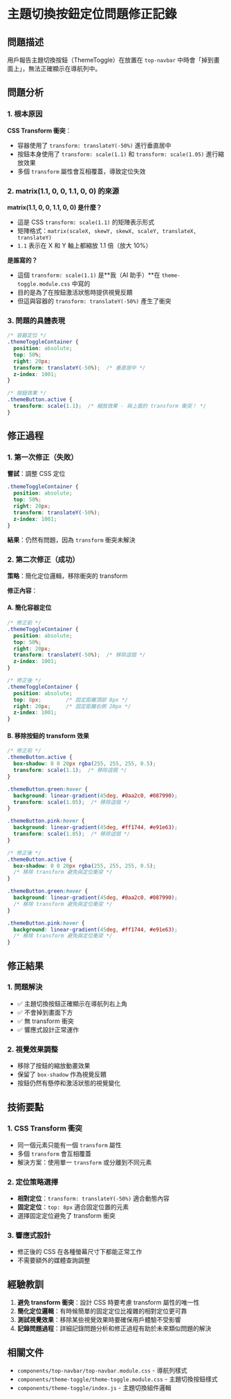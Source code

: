 # 主題切換按鈕定位問題修正記錄

## 問題描述

用戶報告主題切換按鈕（ThemeToggle）在放置在 `top-navbar` 中時會「掉到畫面上」，無法正確顯示在導航列中。

## 問題分析

### 1. 根本原因

**CSS Transform 衝突**：
- 容器使用了 `transform: translateY(-50%)` 進行垂直居中
- 按鈕本身使用了 `transform: scale(1.1)` 和 `transform: scale(1.05)` 進行縮放效果
- 多個 `transform` 屬性會互相覆蓋，導致定位失效

### 2. matrix(1.1, 0, 0, 1.1, 0, 0) 的來源

**matrix(1.1, 0, 0, 1.1, 0, 0) 是什麼？**
- 這是 CSS `transform: scale(1.1)` 的矩陣表示形式
- 矩陣格式：`matrix(scaleX, skewY, skewX, scaleY, translateX, translateY)`
- `1.1` 表示在 X 和 Y 軸上都縮放 1.1 倍（放大 10%）

**是誰寫的？**
- 這個 `transform: scale(1.1)` 是**我（AI 助手）**在 `theme-toggle.module.css` 中寫的
- 目的是為了在按鈕激活狀態時提供視覺反饋
- 但這與容器的 `transform: translateY(-50%)` 產生了衝突

### 3. 問題的具體表現

```css
/* 容器定位 */
.themeToggleContainer {
  position: absolute;
  top: 50%;
  right: 20px;
  transform: translateY(-50%);  /* 垂直居中 */
  z-index: 1001;
}

/* 按鈕效果 */
.themeButton.active {
  transform: scale(1.1);  /* 縮放效果 - 與上面的 transform 衝突！ */
}
```

## 修正過程

### 1. 第一次修正（失敗）

**嘗試**：調整 CSS 定位
```css
.themeToggleContainer {
  position: absolute;
  top: 50%;
  right: 20px;
  transform: translateY(-50%);
  z-index: 1001;
}
```

**結果**：仍然有問題，因為 `transform` 衝突未解決

### 2. 第二次修正（成功）

**策略**：簡化定位邏輯，移除衝突的 transform

**修正內容**：

#### A. 簡化容器定位
```css
/* 修正前 */
.themeToggleContainer {
  position: absolute;
  top: 50%;
  right: 20px;
  transform: translateY(-50%);  /* 移除這個 */
  z-index: 1001;
}

/* 修正後 */
.themeToggleContainer {
  position: absolute;
  top: 8px;        /* 固定距離頂部 8px */
  right: 20px;     /* 固定距離右側 20px */
  z-index: 1001;
}
```

#### B. 移除按鈕的 transform 效果
```css
/* 修正前 */
.themeButton.active {
  box-shadow: 0 0 20px rgba(255, 255, 255, 0.5);
  transform: scale(1.1);  /* 移除這個 */
}

.themeButton.green:hover {
  background: linear-gradient(45deg, #0aa2c0, #087990);
  transform: scale(1.05);  /* 移除這個 */
}

.themeButton.pink:hover {
  background: linear-gradient(45deg, #ff1744, #e91e63);
  transform: scale(1.05);  /* 移除這個 */
}

/* 修正後 */
.themeButton.active {
  box-shadow: 0 0 20px rgba(255, 255, 255, 0.5);
  /* 移除 transform 避免與定位衝突 */
}

.themeButton.green:hover {
  background: linear-gradient(45deg, #0aa2c0, #087990);
  /* 移除 transform 避免與定位衝突 */
}

.themeButton.pink:hover {
  background: linear-gradient(45deg, #ff1744, #e91e63);
  /* 移除 transform 避免與定位衝突 */
}
```

## 修正結果

### 1. 問題解決
- ✅ 主題切換按鈕正確顯示在導航列右上角
- ✅ 不會掉到畫面下方
- ✅ 無 transform 衝突
- ✅ 響應式設計正常運作

### 2. 視覺效果調整
- 移除了按鈕的縮放動畫效果
- 保留了 `box-shadow` 作為視覺反饋
- 按鈕仍然有懸停和激活狀態的視覺變化

## 技術要點

### 1. CSS Transform 衝突
- 同一個元素只能有一個 `transform` 屬性
- 多個 `transform` 會互相覆蓋
- 解決方案：使用單一 `transform` 或分離到不同元素

### 2. 定位策略選擇
- **相對定位**：`transform: translateY(-50%)` 適合動態內容
- **固定定位**：`top: 8px` 適合固定位置的元素
- 選擇固定定位避免了 transform 衝突

### 3. 響應式設計
- 修正後的 CSS 在各種螢幕尺寸下都能正常工作
- 不需要額外的媒體查詢調整

## 經驗教訓

1. **避免 transform 衝突**：設計 CSS 時要考慮 transform 屬性的唯一性
2. **簡化定位邏輯**：有時候簡單的固定定位比複雜的相對定位更可靠
3. **測試視覺效果**：移除某些視覺效果時要確保用戶體驗不受影響
4. **記錄問題過程**：詳細記錄問題分析和修正過程有助於未來類似問題的解決

## 相關文件

- `components/top-navbar/top-navbar.module.css` - 導航列樣式
- `components/theme-toggle/theme-toggle.module.css` - 主題切換按鈕樣式
- `components/theme-toggle/index.js` - 主題切換組件邏輯


